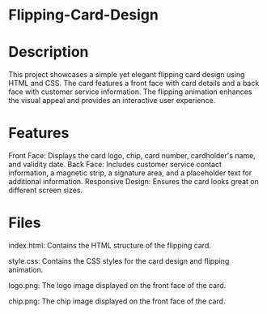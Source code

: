 # Flipping-Card-Design
# Description
This project showcases a simple yet elegant flipping card design using HTML and CSS. The card features a front face with card details and a back face with customer service information. The flipping animation enhances the visual appeal and provides an interactive user experience.

# Features
Front Face: Displays the card logo, chip, card number, cardholder's name, and validity date.
Back Face: Includes customer service contact information, a magnetic strip, a signature area, and a placeholder text for additional information.
Responsive Design: Ensures the card looks great on different screen sizes.
# Files

index.html: Contains the HTML structure of the flipping card.

style.css: Contains the CSS styles for the card design and flipping animation.

logo.png: The logo image displayed on the front face of the card.

chip.png: The chip image displayed on the front face of the card.
